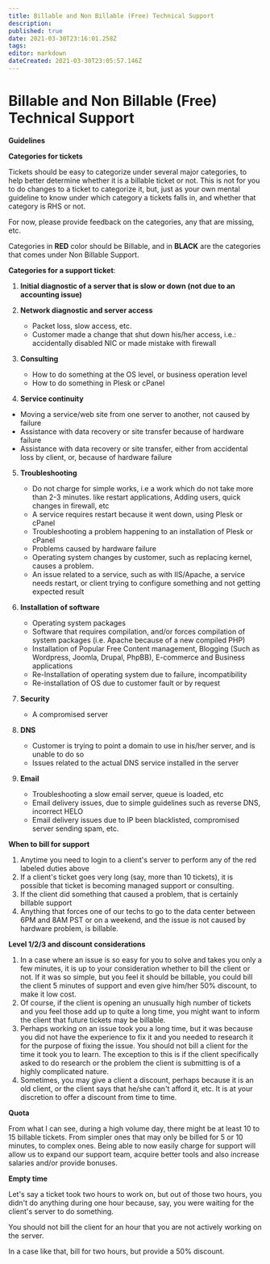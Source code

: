 ```yaml
---
title: Billable and Non Billable (Free) Technical Support
description: 
published: true
date: 2021-03-30T23:16:01.258Z
tags: 
editor: markdown
dateCreated: 2021-03-30T23:05:57.146Z
---
```


# Billable and Non Billable (Free) Technical Support


**Guidelines**

**Categories for tickets**

Tickets should be easy to categorize under several major categories, to help better determine whether it is a billable ticket or not. This is not for you to do changes to a ticket to categorize it, but, just as your own mental guideline to know under which category a tickets falls in, and whether that category is RHS or not.

For now, please provide feedback on the categories, any that are missing, etc.

Categories in **RED** color should be Billable, and in **BLACK** are the categories that comes under Non Billable Support.

**Categories for a support ticket**:

1. **Initial diagnostic of a server that is slow or down (not due to an accounting issue)**


1. **Network diagnostic and server access**
   -  Packet loss, slow access, etc.
   - Customer made a change that shut down his/her access, i.e.:    accidentally disabled NIC or made mistake with firewall
 
1. **Consulting**

   - How to do something at the OS level, or business operation level
   - How to do something in Plesk or cPanel

1. **Service continuity**

-    Moving a service/web site from one server to another, not caused by failure
-    Assistance with data recovery or site transfer because of hardware failure 
-    Assistance with data recovery or site transfer, either from accidental loss by client, or, because of hardware failure
 
5. **Troubleshooting**

   -  Do not charge for simple works, i.e a work which do not take more than 2-3 minutes. like restart applications, Adding users, quick changes in firewall, etc 
   -  A service requires restart because it went down, using Plesk or cPanel
   -  Troubleshooting a problem happening to an installation of Plesk or cPanel
   -  Problems caused by hardware failure
   - Operating system changes by customer, such as replacing kernel, causes a problem.
   - An issue related to a service, such as with IIS/Apache, a service needs restart, or client trying to configure something and not getting expected result
 
1. **Installation of software**

   -  Operating system packages
   -  Software that requires compilation, and/or forces compilation of system packages (i.e. Apache because of a new compiled PHP)
   -  Installation of Popular Free Content management, Blogging (Such as Wordpress, Joomla, Drupal, PhpBB), E-commerce and Business applications
   -  Re-Installation of operating system due to failure, incompatibility
   -  Re-installation of OS due to customer fault or by request
   

1.  **Security**

    -  A compromised server
 
8. **DNS**

   -  Customer is trying to point a domain to use in his/her server, and is unable to do so
   -  Issues related to the actual DNS service installed in the server
 
9. **Email**

   -  Troubleshooting a slow email server, queue is loaded, etc
   -  Email delivery issues, due to simple guidelines such as reverse DNS, incorrect HELO
   -  Email delivery issues due to IP been blacklisted, compromised server sending spam, etc.
   

**When to bill for support**

1. Anytime you need to login to a client's server to perform any of the red labeled duties above
1. If a client's ticket goes very long (say, more than 10 tickets), it is possible that ticket is becoming managed support or consulting.
1. If the client did something that caused a problem, that is certainly billable support
1. Anything that forces one of our techs to go to the data center between 6PM and 8AM PST or on a weekend, and the issue is not caused by hardware problem, is billable.

**Level 1/2/3 and discount considerations**

1. In a case where an issue is so easy for you to solve and takes you only a few minutes, it is up to your consideration whether to bill the client or not. If it was so simple, but you feel it should be billable, you could bill the client 5 minutes of support and even give him/her 50% discount, to make it low cost.
1. Of course, if the client is opening an unusually high number of tickets and you feel those add up to quite a long time, you might want to inform the client that future tickets may be billable.
1. Perhaps working on an issue took you a long time, but it was because you did not have the experience to fix it and you needed to research it for the purpose of fixing the issue. You should not bill a client for the time it took you to learn. The exception to this is if the client specifically asked to do research or the problem the client is submitting is of a highly complicated nature.
1. Sometimes, you may give a client a discount, perhaps because it is an old client, or the client says that he/she can't afford it, etc. It is at your discretion to offer a discount from time to time.

**Quota**

From what I can see, during a high volume day, there might be at least 10 to 15 billable tickets. From simpler ones that may only be billed for 5 or 10 minutes, to complex ones. Being able to now easily charge for support will allow us to expand our support team, acquire better tools and also increase salaries and/or provide bonuses.

**Empty time**

Let's say a ticket took two hours to work on, but out of those two hours, you didn't do anything during one hour because, say, you were waiting for the client's server to do something.

You should not bill the client for an hour that you are not actively working on the server.

In a case like that, bill for two hours, but provide a 50% discount.